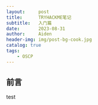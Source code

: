 ```yaml
---
layout:     post
title:      TRYHACKME笔记
subtitle:   入门篇
date:       2023-08-31
author:     Aiden
header-img: img/post-bg-cook.jpg
catalog: true
tags:
    - OSCP
---
```


## 前言

test